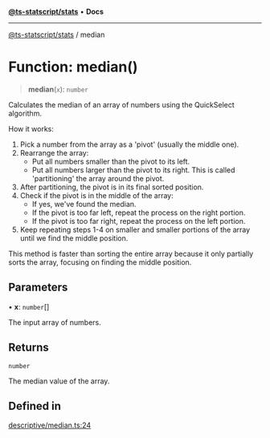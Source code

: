 [**@ts-statscript/stats**](../README.md) • **Docs**

***

[@ts-statscript/stats](../globals.md) / median

# Function: median()

> **median**(`x`): `number`

Calculates the median of an array of numbers using the QuickSelect algorithm.

How it works:
1. Pick a number from the array as a 'pivot' (usually the middle one).
2. Rearrange the array:
   - Put all numbers smaller than the pivot to its left.
   - Put all numbers larger than the pivot to its right.
   This is called 'partitioning' the array around the pivot.
3. After partitioning, the pivot is in its final sorted position.
4. Check if the pivot is in the middle of the array:
   - If yes, we've found the median.
   - If the pivot is too far left, repeat the process on the right portion.
   - If the pivot is too far right, repeat the process on the left portion.
5. Keep repeating steps 1-4 on smaller and smaller portions of the array
   until we find the middle position.

This method is faster than sorting the entire array because it only
partially sorts the array, focusing on finding the middle position.

## Parameters

• **x**: `number`[]

The input array of numbers.

## Returns

`number`

The median value of the array.

## Defined in

[descriptive/median.ts:24](https://github.com/ts-statscript/stats/blob/ac0440da6cf82b781df938c09882a028b7219470/src/descriptive/median.ts#L24)
